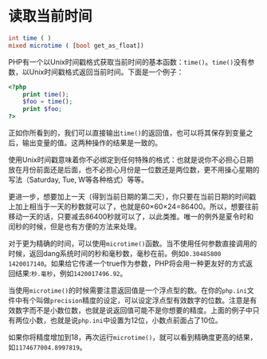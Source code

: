# 读取当前时间

```php
int time ( )
mixed microtime ( [bool get_as_float])
```

PHP有一个以Unix时间戳格式获取当前时间的基本函数：`time()`。`time()`没有参数，以Unix时间戳格式返回当前时间。下面是一个例子：

```php
<?php
    print time();
    $foo = time();
    print $foo;
?>
```

正如你所看到的，我们可以直接输出`time()`的返回值，也可以将其保存到变量之后，输出变量的值。这两种操作的结果是一致的。

使用Unix时间戳意味着你不必绑定到任何特殊的格式：也就是说你不必担心日期放在月份前面还是后面，也不必担心月份是一位数还是两位数，更不用操心星期的写法（Saturday, Tue, W等各种格式）等等。

更进一步，想要加上一天（得到当前日期的第二天），你只要在当前日期的时间戳上加上相当于一天的秒数就可以了，也就是60&times;60&times;24=86400。所以，想要往前移动一天的话，只要减去86400秒就可以了，以此类推。唯一的例外是夏令时和闰秒的时候，但是也有方便的方法来处理。

对于更为精确的时间，可以使用`microtime()`函数。当不使用任何参数直接调用的时候，返回dang系统时间的秒和毫秒数，毫秒在前。例如`0.30485800 1420017140`。如果给它传递一个true作为参数，PHP将会用一种更友好的方式返回结果:`秒.毫秒`，例如`1420017496.92`。

当使用`microtime()`的时候需要注意返回值是一个浮点型的数。在你的`php.ini`文件中有个叫做`precision`精度的设定，可以设定浮点型有效数字的位数。注意是有效数字而不是小数位数，也就是说返回值可能不是你想要的精度。上面的例子中只有两位小数，也就是说`php.ini`中设置为12位，小数点前面占了10位。

如果你将精度增加到18，再次运行`microtime()`，就可以看到精确度更高的结果，如`1174677004.8997819`。
